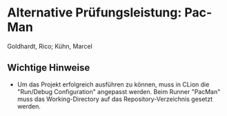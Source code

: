 # Alternative Prüfungsleistung: Pac-Man
Goldhardt, Rico; Kühn, Marcel

## Wichtige Hinweise
- Um das Projekt erfolgreich ausführen zu können, muss in CLion die "Run/Debug Configuration" angepasst werden. Beim Runner "PacMan" muss das Working-Directory auf das Repository-Verzeichnis gesetzt werden.
